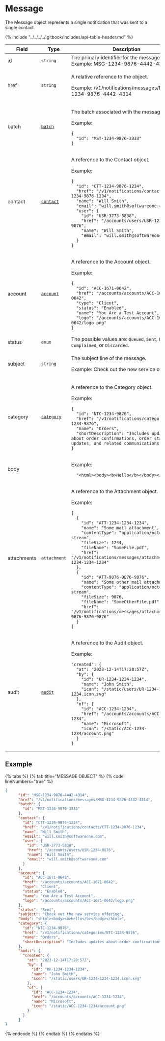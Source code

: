 # Message

The Message object represents a single notification that was sent to a single contact.&#x20;

{% include "../../../../.gitbook/includes/api-table-header.md" %}

<table><thead><tr><th width="157">Field</th><th width="134">Type</th><th>Description</th></tr></thead><tbody><tr><td>id</td><td><code>string</code></td><td>The primary identifier for the message. Example: MSG-1234-9876-4442-4314</td></tr><tr><td>href</td><td><code>string</code></td><td><p>A relative reference to the object. </p><p>Example: /v1/notifications/messages/MSG-1234-9876-4442-4314</p></td></tr><tr><td>batch</td><td><a href="../batches/"><code>batch</code></a></td><td><p>The batch associated with the message. </p><p>Example:</p><pre class="language-json" data-overflow="wrap" data-line-numbers><code class="lang-json">{
  "id": "MST-1234-9876-3333"
}
</code></pre></td></tr><tr><td>contact</td><td><a href="../contacts/"><code>contact</code></a></td><td><p>A reference to the Contact object.</p><p>Example:</p><pre class="language-json" data-overflow="wrap" data-line-numbers><code class="lang-json">{
  "id": "CTT-1234-9876-1234",
  "href": "/v1/notifications/contacts/CTT-1234-9876-1234",
  "name": "Will Smith",
  "email": "will.smith@softwareone.com",
  "user": {
    "id": "USR-3773-5838",
    "href": "/accounts/users/USR-1234-9876",
    "name": "Will Smith",
    "email": "will.smith@softwareone.com"
  }
}
</code></pre></td></tr><tr><td>account</td><td><a href="../../accounts-api/account/"><code>account</code></a></td><td><p>A reference to the Account object. </p><p>Example:</p><pre class="language-json" data-overflow="wrap" data-line-numbers><code class="lang-json">{
  "id": "ACC-1671-0642",
  "href": "/accounts/accounts/ACC-1671-0642",
  "type": "Client",
  "status": "Enabled",
  "name": "You Are a Test Account",
  "logo": "/accounts/accounts/ACC-1671-0642/logo.png"
}
</code></pre></td></tr><tr><td>status</td><td><code>enum</code></td><td>The possible values are: <code>Queued</code>, <code>Sent</code>, <code>Bounced</code>, <code>Complained</code>, or <code>Discarded</code>.</td></tr><tr><td>subject</td><td><code>string</code></td><td><p>The subject line of the message. </p><p>Example: Check out the new service offering</p></td></tr><tr><td>category</td><td><a href="../categories/"><code>category</code></a></td><td><p>A reference to the Category object.  </p><p>Example:</p><pre class="language-json" data-overflow="wrap" data-line-numbers><code class="lang-json">{
  "id": "NTC-1234-9876",
  "href": "/v1/notifications/categories/NTC-1234-9876",
  "name": "Orders",
  "shortDescription": "Includes updates about order confirmations, order status updates, and related communications."
}
</code></pre></td></tr><tr><td>body</td><td> </td><td><p> Example: </p><pre class="language-json" data-overflow="wrap" data-line-numbers><code class="lang-json">  "&#x3C;html>&#x3C;body>&#x3C;b>Hello&#x3C;/b>&#x3C;/body>&#x3C;/html>"
</code></pre></td></tr><tr><td>attachments</td><td><code>attachment</code></td><td><p>A reference to the Attachment object. </p><p>Example:</p><pre class="language-json" data-overflow="wrap" data-line-numbers><code class="lang-json">[
  {
    "id": "ATT-1234-1234-1234",
    "name": "Some mail attachment",
    "contentType": "application/octet-stream",
    "fileSize": 1234,
    "fileName": "SomeFile.pdf",
    "href": "/v1/notifications/messages/attachments/ATT-1234-1234-1234"
  },
  {
    "id": "ATT-9876-9876-9876",
    "name": "Some other mail attachment",
    "contentType": "application/octet-stream",
    "fileSize": 9876,
    "fileName": "SomeOtherFile.pdf",
    "href": "/v1/notifications/messages/attachments/ATT-9876-9876-9876"
  }
]
</code></pre></td></tr><tr><td>audit</td><td><a href="../../common-api-objects/audit.md"><code>audit</code></a></td><td><p>A reference to the Audit object. </p><p>Example:</p><pre class="language-json" data-overflow="wrap" data-line-numbers><code class="lang-json">"created": { 
  "at": "2023-12-14T17:28:57Z", 
  "by": {
    "id": "UR-1234-1234-1234",
    "name": "John Smith",
    "icon": "/static/users/UR-1234-1234-1234.icon.svg"
  },
  "of": {
    "id": "ACC-1234-1234",
    "href": "/accounts/accounts/ACC-1234-1234",
    "name": "Microsoft",
    "icon": "/static/ACC-1234-1234/account.png"
  }
}
</code></pre></td></tr></tbody></table>

## Example

{% tabs %}
{% tab title="MESSAGE OBJECT" %}
{% code lineNumbers="true" %}
```json
{
      "id": "MSG-1234-9876-4442-4314",
      "href": "/v1/notifications/messages/MSG-1234-9876-4442-4314",
      "batch": {
        "id": "MST-1234-9876-3333"
      },
      "contact": {
        "id": "CTT-1234-9876-1234",
        "href": "/v1/notifications/contacts/CTT-1234-9876-1234",
        "name": "Will Smith",
        "email": "will.smith@softwareone.com",
        "user": {
          "id": "USR-3773-5838",
          "href": "/accounts/users/USR-1234-9876",
          "name": "Will Smith",
          "email": "will.smith@softwareone.com"
        }
      },
      "account": {
        "id": "ACC-1671-0642",
        "href": "/accounts/accounts/ACC-1671-0642",
        "type": "Client",
        "status": "Enabled",
        "name": "You Are a Test Account",
        "logo": "/accounts/accounts/ACC-1671-0642/logo.png"
      },
      "status": "Sent",
      "subject": "Check out the new service offering",
      "body": "<html><body><b>Hello</b></body></html>",
      "category": {
        "id": "NTC-1234-9876",
        "href": "/v1/notifications/categories/NTC-1234-9876",
        "name": "Orders",
        "shortDescription": "Includes updates about order confirmations, order status updates, and related communications."
      },
      "audit": {
        "created": {
          "at": "2023-12-14T17:28:57Z",
          "by": {
            "id": "UR-1234-1234-1234",
            "name": "John Smith",
            "icon": "/static/users/UR-1234-1234-1234.icon.svg"
          },
          "of": {
            "id": "ACC-1234-1234",
            "href": "/accounts/accounts/ACC-1234-1234",
            "name": "Microsoft",
            "icon": "/static/ACC-1234-1234/account.png"
          }
        }
      }
}
```
{% endcode %}
{% endtab %}
{% endtabs %}
